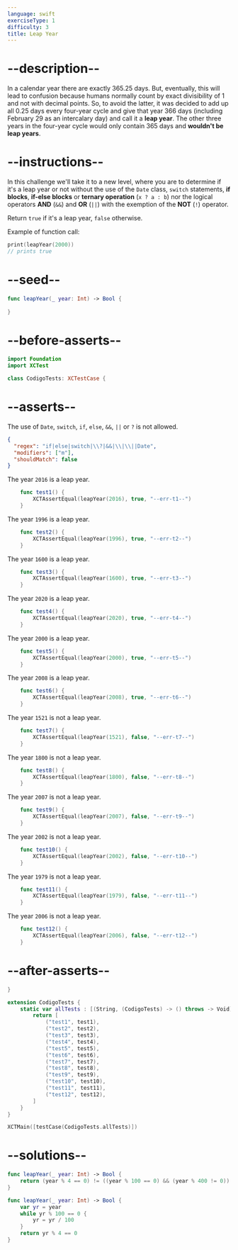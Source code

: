 ```yaml
---
language: swift
exerciseType: 1
difficulty: 3
title: Leap Year
---
```


# --description--

In a calendar year there are exactly 365.25 days. But, eventually, this will lead to confusion because humans normally count by exact divisibility of 1 and not with decimal points. So, to avoid the latter, it was decided to add up all 0.25 days every four-year cycle and give that year 366 days (including February 29 as an intercalary day) and call it a __leap year__. The other three years in the four-year cycle would only contain 365 days and __wouldn't be leap years__.

# --instructions--

In this challenge we'll take it to a new level, where you are to determine if it's a leap year or not without the use of the `Date` class, `switch` statements, __if blocks__, __if-else blocks__ or __ternary operation__ (`x ? a : b`) nor the logical operators __AND__ (`&&`) and __OR__ (`||`) with the exemption of the __NOT__ (`!`) operator.

Return `true` if it's a leap year, `false` otherwise.

Example of function call:
```swift
print(leapYear(2000))
// prints true
```

# --seed--

```swift
func leapYear(_ year: Int) -> Bool {
    
}
```

# --before-asserts--

```swift
import Foundation
import XCTest

class CodigoTests: XCTestCase {
```

# --asserts--

The use of `Date`, `switch`, `if`, `else`, `&&`, `||` or `?` is not allowed.

```json
{
  "regex": "if|else|switch|\\?|&&|\\|\\||Date",
  "modifiers": ["m"],
  "shouldMatch": false
}
```

The year `2016` is a leap year.

```swift
    func test1() {
        XCTAssertEqual(leapYear(2016), true, "--err-t1--")
    }
```

The year `1996` is a leap year.

```swift
    func test2() {
        XCTAssertEqual(leapYear(1996), true, "--err-t2--")
    }
```

The year `1600` is a leap year.

```swift
    func test3() {
        XCTAssertEqual(leapYear(1600), true, "--err-t3--")
    }
```

The year `2020` is a leap year.

```swift
    func test4() {
        XCTAssertEqual(leapYear(2020), true, "--err-t4--")
    }
```

The year `2000` is a leap year.

```swift
    func test5() {
        XCTAssertEqual(leapYear(2000), true, "--err-t5--")
    }
```

The year `2008` is a leap year.

```swift
    func test6() {
        XCTAssertEqual(leapYear(2008), true, "--err-t6--")
    }
```

The year `1521` is not a leap year.

```swift
    func test7() {
        XCTAssertEqual(leapYear(1521), false, "--err-t7--")
    }
```

The year `1800` is not a leap year.

```swift
    func test8() {
        XCTAssertEqual(leapYear(1800), false, "--err-t8--")
    }
```

The year `2007` is not a leap year.

```swift
    func test9() {
        XCTAssertEqual(leapYear(2007), false, "--err-t9--")
    }
```

The year `2002` is not a leap year.

```swift
    func test10() {
        XCTAssertEqual(leapYear(2002), false, "--err-t10--")
    }
```

The year `1979` is not a leap year.

```swift
    func test11() {
        XCTAssertEqual(leapYear(1979), false, "--err-t11--")
    }
```

The year `2006` is not a leap year.

```swift
    func test12() {
        XCTAssertEqual(leapYear(2006), false, "--err-t12--")
    }
```

# --after-asserts--

```swift
}

extension CodigoTests {
    static var allTests : [(String, (CodigoTests) -> () throws -> Void)] {
        return [
            ("test1", test1),
            ("test2", test2),
            ("test3", test3),
            ("test4", test4),
            ("test5", test5),
            ("test6", test6),
            ("test7", test7),
            ("test8", test8),
            ("test9", test9),
            ("test10", test10),
            ("test11", test11),
            ("test12", test12), 
        ]
    }
}

XCTMain([testCase(CodigoTests.allTests)])
```

# --solutions--

```swift
func leapYear(_ year: Int) -> Bool {
    return (year % 4 == 0) != ((year % 100 == 0) && (year % 400 != 0))
}
```

```swift
func leapYear(_ year: Int) -> Bool {
    var yr = year
    while yr % 100 == 0 {
        yr = yr / 100
    }
    return yr % 4 == 0
}
```
